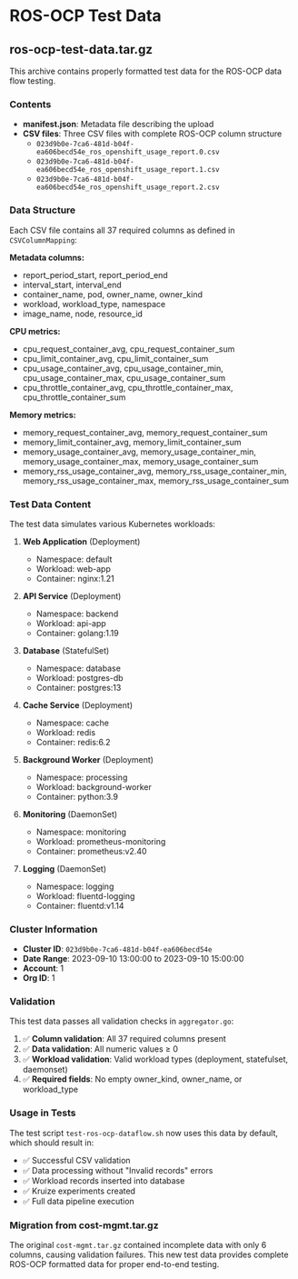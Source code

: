# ROS-OCP Test Data

## ros-ocp-test-data.tar.gz

This archive contains properly formatted test data for the ROS-OCP data flow testing.

### Contents

- **manifest.json**: Metadata file describing the upload
- **CSV files**: Three CSV files with complete ROS-OCP column structure
  - `023d9b0e-7ca6-481d-b04f-ea606becd54e_ros_openshift_usage_report.0.csv`
  - `023d9b0e-7ca6-481d-b04f-ea606becd54e_ros_openshift_usage_report.1.csv` 
  - `023d9b0e-7ca6-481d-b04f-ea606becd54e_ros_openshift_usage_report.2.csv`

### Data Structure

Each CSV file contains all 37 required columns as defined in `CSVColumnMapping`:

**Metadata columns:**
- report_period_start, report_period_end
- interval_start, interval_end
- container_name, pod, owner_name, owner_kind
- workload, workload_type, namespace
- image_name, node, resource_id

**CPU metrics:**
- cpu_request_container_avg, cpu_request_container_sum
- cpu_limit_container_avg, cpu_limit_container_sum
- cpu_usage_container_avg, cpu_usage_container_min, cpu_usage_container_max, cpu_usage_container_sum
- cpu_throttle_container_avg, cpu_throttle_container_max, cpu_throttle_container_sum

**Memory metrics:**
- memory_request_container_avg, memory_request_container_sum
- memory_limit_container_avg, memory_limit_container_sum
- memory_usage_container_avg, memory_usage_container_min, memory_usage_container_max, memory_usage_container_sum
- memory_rss_usage_container_avg, memory_rss_usage_container_min, memory_rss_usage_container_max, memory_rss_usage_container_sum

### Test Data Content

The test data simulates various Kubernetes workloads:

1. **Web Application** (Deployment)
   - Namespace: default
   - Workload: web-app
   - Container: nginx:1.21

2. **API Service** (Deployment)
   - Namespace: backend
   - Workload: api-app
   - Container: golang:1.19

3. **Database** (StatefulSet)
   - Namespace: database
   - Workload: postgres-db
   - Container: postgres:13

4. **Cache Service** (Deployment)
   - Namespace: cache
   - Workload: redis
   - Container: redis:6.2

5. **Background Worker** (Deployment)
   - Namespace: processing
   - Workload: background-worker
   - Container: python:3.9

6. **Monitoring** (DaemonSet)
   - Namespace: monitoring
   - Workload: prometheus-monitoring
   - Container: prometheus:v2.40

7. **Logging** (DaemonSet)
   - Namespace: logging
   - Workload: fluentd-logging
   - Container: fluentd:v1.14

### Cluster Information

- **Cluster ID**: `023d9b0e-7ca6-481d-b04f-ea606becd54e`
- **Date Range**: 2023-09-10 13:00:00 to 2023-09-10 15:00:00
- **Account**: 1
- **Org ID**: 1

### Validation

This test data passes all validation checks in `aggregator.go`:

1. ✅ **Column validation**: All 37 required columns present
2. ✅ **Data validation**: All numeric values ≥ 0
3. ✅ **Workload validation**: Valid workload types (deployment, statefulset, daemonset)
4. ✅ **Required fields**: No empty owner_kind, owner_name, or workload_type

### Usage in Tests

The test script `test-ros-ocp-dataflow.sh` now uses this data by default, which should result in:

- ✅ Successful CSV validation
- ✅ Data processing without "Invalid records" errors
- ✅ Workload records inserted into database
- ✅ Kruize experiments created
- ✅ Full data pipeline execution

### Migration from cost-mgmt.tar.gz

The original `cost-mgmt.tar.gz` contained incomplete data with only 6 columns, causing validation failures. This new test data provides complete ROS-OCP formatted data for proper end-to-end testing.